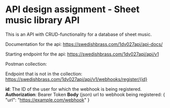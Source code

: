 # API design assignment - Sheet music library API

This is an API with CRUD-functionality for a database of sheet music.

Documentation for the api:
https://swedishbrass.com/1dv027api/api-docs/

Starting endpoint for the api:
https://swedishbrass.com/1dv027api/api/v1

Postman collection:

Endpoint that is not in the collection:
https://swedishbrass.com/1dv027api/api/v1/webhooks/register/{id}

**id**: The ID of the user for which the webhook is being registered.
**Authorization**: Bearer Token
**Body** (json) url to webhook being registered:
{
  "url": "https://example.com/webhook"
}

